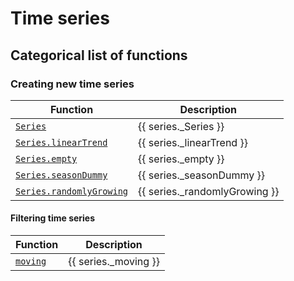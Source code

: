 # Time series

## Categorical list of functions

### Creating new time series

| Function | Description |
|---|---|
| [`Series`](Series.md) | {{ series._Series }} |
| [`Series.linearTrend`](linearTrend.md) | {{ series._linearTrend }} |
| [`Series.empty`](empty.md) | {{ series._empty }} |
| [`Series.seasonDummy`](seasonDummy.md) | {{ series._seasonDummy }} |
| [`Series.randomlyGrowing`](randomlyGrowing.md) | {{ series._randomlyGrowing }} |


#### Filtering time series

| Function | Description |
|---|---|
| [`moving`](moving.md) | {{ series._moving }} |

